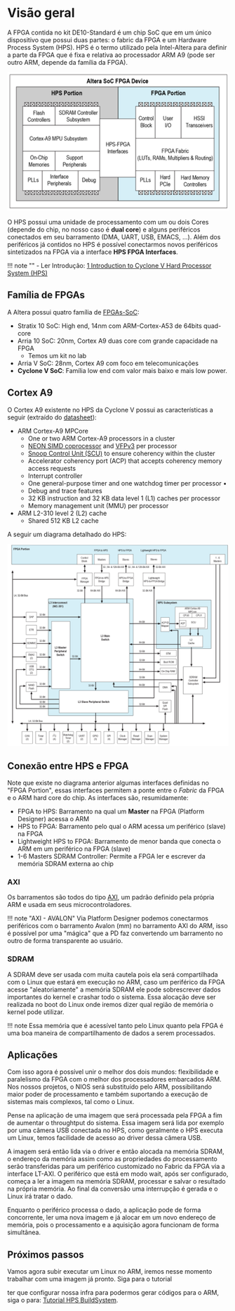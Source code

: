# Visão geral

A FPGA contida no kit DE10-Standard é um chip SoC que em um único dispositivo que possui duas partes: o fabric da FPGA e um Hardware Process System (HPS). HPS é o termo utilizado pela Intel-Altera para definir a parte da FPGA que é fixa e relativa ao processador ARM A9 (pode ser outro ARM, depende da família da FPGA).
 
![](figs/Tutorial-HPS-SoC.png)

O HPS possui uma unidade de processamento com um ou dois Cores (depende do chip, no nosso caso é **dual core**) e alguns periféricos conectados em seu barramento (DMA, UART, USB, EMACS, ...). Além dos periféricos já contidos no HPS é possível conectarmos novos periféricos sintetizados na FPGA via a interface **HPS FPGA Interfaces**.

!!! note ""
    - Ler Introdução: [1 Introduction to Cyclone V Hard Processor System (HPS)](https://people.ece.cornell.edu/land/courses/ece5760/DE1_SOC/HPS_INTRO_54001.pdf)

## Família de FPGAs

A Altera possui quatro família de [FPGAs-SoC](https://www.intel.com/content/www/us/en/products/programmable/soc.html):

- Stratix 10 SoC: High end, 14nm com ARM-Cortex-A53 de 64bits quad-core
- Arria 10 SoC: 20nm, Cortex A9 duas core com grande capacidade na FPGA
    - Temos um kit no lab
- Arria V SoC: 28nm, Cortex A9 com foco em telecomunicações 
- **Cyclone V SoC**: Família low end com valor mais baixo e mais low power.

## Cortex A9

O Cortex A9 existente no HPS da Cyclone V possui as características a seguir (extraído do [datasheet](https://www.intel.com/content/dam/www/programmable/us/en/pdfs/literature/hb/cyclone-v/cv_5v2.pdf)):

- ARM Cortex-A9 MPCore
   - One or two ARM Cortex-A9 processors in a cluster
   - [NEON SIMD coprocessor](https://en.wikipedia.org/wiki/ARM_architecture#Advanced_SIMD_(NEON)) and [VFPv3](https://en.wikipedia.org/wiki/ARM_architecture#Floating-point_(VFP)) per processor 
   - [Snoop Control Unit (SCU)](http://infocenter.arm.com/help/index.jsp?topic=/com.arm.doc.ddi0434c/CJHBABIC.html) to ensure coherency within the cluster
   - Accelerator coherency port (ACP) that accepts coherency memory access requests
   - Interrupt controller
   - One general-purpose timer and one watchdog timer per processor •
   - Debug and trace features
   - 32 KB instruction and 32 KB data level 1 (L1) caches per processor
   - Memory management unit (MMU) per processor
- ARM L2-310 level 2 (L2) cache
   - Shared 512 KB L2 cache

A seguir um diagrama detalhado do HPS: 

![](figs/Tutorial-HPS-SoC-detalhado.png)

## Conexão entre HPS e FPGA

Note que existe no diagrama anterior algumas interfaces definidas no "FPGA Portion", essas interfaces permitem a ponte entre o *Fabric* da FPGA e o ARM hard core do chip. As interfaces são, resumidamente:

- FPGA to HPS: Barramento na qual um **Master** na FPGA (Platform Designer) acessa o ARM
- HPS to FPGA: Barramento pelo qual o ARM acessa um periférico (slave) na FPGA
- Lightweight HPS to FPGA: Barramento de menor banda que conecta o ARM em um periférico na FPGA (slave)
- 1-6 Masters SDRAM Controller: Permite a FPGA ler e escrever da memória SDRAM externa ao chip
 
### AXI

Os barramentos são todos do tipo [AXI](https://en.wikipedia.org/wiki/Advanced_Microcontroller_Bus_Architecture), um padrão definido pela própria ARM e usada em seus microcontroladores. 

!!! note "AXI - AVALON"
    Via Platform Designer podemos conectarmos periféricos com o barramento Avalon (mm) no barramento AXI do ARM, isso é possível por uma "mágica" que a PD faz convertendo um barramento no outro de forma transparente ao usuário.

### SDRAM

A SDRAM deve ser usada com muita cautela pois ela será compartilhada com o Linux que estará em execução no ARM, caso um periférico da FPGA acesse "aleatoriamente" a memória SDRAM ele pode sobrescrever dados importantes do kernel e crashar todo o sistema. Essa alocação deve ser realizada no boot do Linux onde iremos dizer qual região de memória o kernel pode utilizar. 

!!! note 
    Essa memória que é acessível tanto pelo Linux quanto pela FPGA é uma boa maneira de compartilhamento de dados a serem processados.  

## Aplicações

Com isso agora é possível unir o melhor dos dois mundos: flexibilidade e paralelismo da FPGA com o melhor dos processadores embarcados ARM. Nos nossos projetos, o NIOS será substituído pelo ARM, possibilitando maior poder de processamento e também suportando a execução de sistemas mais complexos, tal como o Linux.

Pense na aplicação de uma imagem que será processada pela FPGA a fim de aumentar o throughtput do sistema. Essa imagem será lida por exemplo por uma câmera USB conectada no HPS, como geralmente o HPS executa um Linux, temos facilidade de acesso ao driver dessa câmera USB.

A imagem será então lida via o driver e então alocada na memória SDRAM, o endereço da memória assim como as propriedades do processamento serão transferidas para um periférico customizado no Fabric da FPGA via a interface LT-AXI. O periférico que está em modo wait, após ser configurado, começa a ler a imagem na memória SDRAM, processar e salvar o resultado na própria memória. Ao final da conversão uma interrupção é gerada e o Linux irá tratar o dado.

Enquanto o periférico processa o dado, a aplicação pode de forma concorrente, ler uma nova imagem e já alocar em um novo endereço de memória, pois o processamento e a aquisição agora funcionam de forma simultânea.

## Próximos passos

Vamos agora subir executar um Linux no ARM, iremos nesse momento trabalhar com uma imagem já pronto. Siga para o tutorial 


ter que configurar nossa infra para podermos gerar códigos para o ARM, siga o para: [Tutorial HPS BuildSystem](Tutorial-HPS-BuildSystem).
